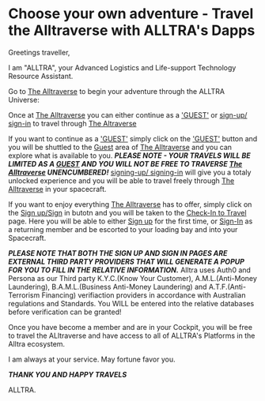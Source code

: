 # Choose your own adventure - Travel the Alltraverse with ALLTRA's Dapps

Greetings traveller, 

I am "ALLTRA", your Advanced Logistics and Life-support Technology Resource Assistant. 

   Go to [The Alltraverse](https://www.alltraverse.com/) to begin your adventure through the ALLTRA Universe:

   Once at [The Alltraverse](https://www.alltraverse.com/) you can either continue as a ['GUEST'](https://www.alltraverse.com/guest) or [sign-up/ sign-in](https://www.alltraverse.com/check-in) to travel through [The Altraverse](https://www.alltraverse.com/)

   If you want to continue as a ['GUEST'](https://www.alltraverse.com/guest) simply click on the ['GUEST'](https://www.alltraverse.com/guest) button and you will be shuttled to the [Guest](https://www.alltraverse.com/guest) area of [The Alltraverse](https://www.alltraverse.com/) and you can explore what is available to you.
   ***PLEASE NOTE - YOUR TRAVELS WILL BE LIMITED AS A [GUEST](https://www.alltraverse.com/guest) AND YOU WILL NOT BE FREE TO TRAVERSE [The Alltraverse](https://www.alltraverse.com/) UNENCUMBERED!*** [signing-up/ signing-in](https://www.alltraverse.com/check-in) will give you a totaly unlocked experience and you will be able to travel freely through [The Alltraverse](https://www.alltraverse.com/) in your spacecraft.

   If you want to enjoy everything [The Alltraverse](https://www.alltraverse.com/) has to offer, simply click on the [Sign up/Sign](https://www.alltraverse.com/check-in) in butotn and you will be taken to the [Check-In to Travel](https://www.alltraverse.com/check-in) page. Here you will be able to either [Sign up](https://www.alltraverse.com/create-account) for the first time, or [Sign-In](https://www.alltraverse.com/check-in) as a returning member and be escorted to your loading bay and into your Spacecraft.
   
   ***PLEASE NOTE THAT BOTH THE SIGN UP AND SIGN IN PAGES ARE EXTERNAL THIRD PARTY PROVIDERS THAT WILL GENERATE A POPUP FOR YOU TO FILL IN THE RELATIVE INFORMATION.*** 
   Alltra uses Auth0 and Persona as our Third party K.Y.C.(Know Your Customer), A.M.L.(Anti-Money Laundering), B.A.M.L.(Business Anti-Money Laundering) and A.T.F.(Anti-Terrorism Financing) verifiaction providers in accordance with Australian regulations and Standards. You WILL be entered into the relative databases before verification can be granted!

   Once you have become a member and are in your Cockpit, you will be free to travel the ALltraverse and have access to all of ALLTRA's Platforms in the Alltra ecosystem.

   I am always at your service.
   May fortune favor you.

   ***THANK YOU AND HAPPY TRAVELS***

ALLTRA.   

